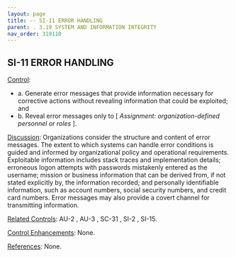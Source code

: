 ```yaml
---
layout: page
title: -- SI-11 ERROR HANDLING 
parent: . 3.19 SYSTEM AND INFORMATION INTEGRITY 
nav_order: 319110 
---
```


## SI-11 ERROR HANDLING

<ins>Control</ins>:
   
* a. Generate error messages that provide information necessary for corrective actions without revealing information that could be exploited; and
* b. Reveal error messages only to [ _Assignment: organization-defined personnel or roles_ ].

<ins>Discussion</ins>: Organizations consider the structure and content of error messages. The extent to which systems can handle error conditions is guided and informed by organizational policy and operational requirements. Exploitable information includes stack traces and implementation details; erroneous logon attempts with passwords mistakenly entered as the username; mission or business information that can be derived from, if not stated explicitly by, the information recorded; and personally identifiable information, such as account numbers, social security numbers, and credit card numbers. Error messages may also provide a covert channel for transmitting information.

<ins>Related Controls</ins>: AU-2 , AU-3 , SC-31 , SI-2 , SI-15.

<ins>Control Enhancements</ins>: None.

<ins>References</ins>: None.

